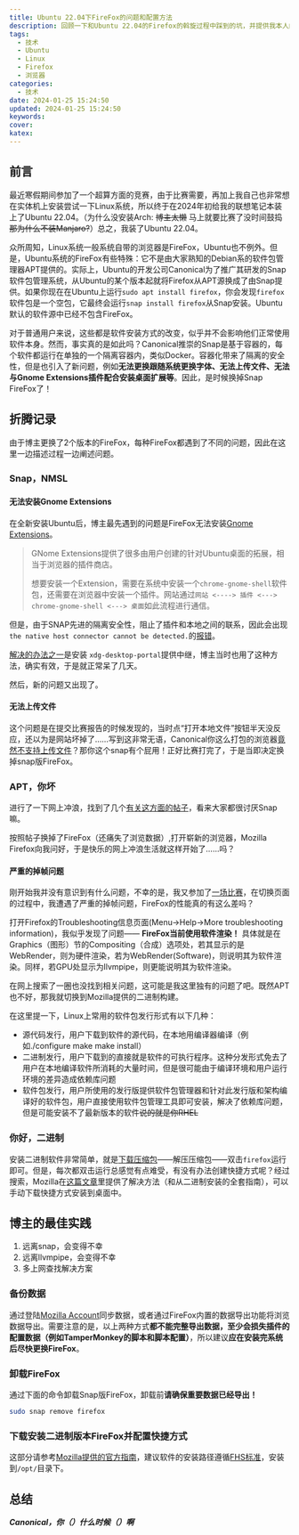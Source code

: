 ```yaml
---
title: Ubuntu 22.04下FireFox的问题和配置方法
description: 回顾一下和Ubuntu 22.04的Firefox的斡旋过程中踩到的坑，并提供我本人的最佳实践。
tags:
  - 技术
  - Ubuntu
  - Linux
  - Firefox
  - 浏览器
categories:
  - 技术
date: 2024-01-25 15:24:50
updated: 2024-01-25 15:24:50
keywords:
cover:
katex:
---
```



## 前言

最近寒假期间参加了一个超算方面的竞赛，由于比赛需要，再加上我自己也非常想在实体机上安装尝试一下Linux系统，所以终于在2024年初给我的联想笔记本装上了Ubuntu 22.04。（为什么没安装Arch: ~~博主太懒~~ 马上就要比赛了没时间鼓捣 ~~那为什么不装Manjaro?~~）总之，我装了Ubuntu 22.04。

众所周知，Linux系统一般系统自带的浏览器是FireFox，Ubuntu也不例外。但是，Ubuntu系统的FireFox有些特殊：它不是由大家熟知的Debian系的软件包管理器APT提供的。实际上，Ubuntu的开发公司Canonical为了推广其研发的Snap软件包管理系统，从Ubuntu的某个版本起就将Firefox从APT源换成了由Snap提供。如果你现在在Ubuntu上运行`sudo apt install firefox`，你会发现`firefox`软件包是一个空包，它最终会运行`snap install firefox`从Snap安装。Ubuntu默认的软件源中已经不包含FireFox。

对于普通用户来说，这些都是软件安装方式的改变，似乎并不会影响他们正常使用软件本身。然而，事实真的是如此吗？Canonical推崇的Snap是基于容器的，每个软件都运行在单独的一个隔离容器内，类似Docker。容器化带来了隔离的安全性，但是也引入了新问题，例如**无法更换跟随系统更换字体、无法上传文件、无法与Gnome Extensions插件配合安装桌面扩展等**。因此，是时候换掉Snap FireFox了！

## 折腾记录

由于博主更换了2个版本的FireFox，每种FireFox都遇到了不同的问题，因此在这里一边描述过程一边阐述问题。

### Snap，NMSL

#### 无法安装Gnome Extensions
在全新安装Ubuntu后，博主最先遇到的问题是FireFox无法安装[Gnome Extensions](https://extensions.gnome.org/)。

> GNome Extensions提供了很多由用户创建的针对Ubuntu桌面的拓展，相当于浏览器的插件商店。
>
> 想要安装一个Extension，需要在系统中安装一个`chrome-gnome-shell`软件包，还需要在浏览器中安装一个插件。网站通过`网站 <----> 插件 <---> chrome-gnome-shell <---> 桌面`如此流程进行通信。

但是，由于SNAP先进的隔离安全性，阻止了插件和本地之间的联系，因此会出现`the native host connector cannot be detected.`的[报错](https://bugzilla.mozilla.org/show_bug.cgi?id=1661935)。

[解决的办法之一](https://www.oschina.net/news/204852/firefox-snap-install-gnome-extensions)是安装 `xdg-desktop-portal`提供中继，博主当时也用了这种方法，确实有效，于是就正常呆了几天。

然后，新的问题又出现了。

#### 无法上传文件

这个问题是在提交比赛报告的时候发现的，当时点“打开本地文件”按钮半天没反应，还以为是网站坏掉了……写到这非常无语，Canonical你这么打包的浏览器[竟然不支持上传文件](https://support.mozilla.org/gl/questions/1375307)？那你这个snap有个屁用！正好比赛打完了，于是当即决定换掉snap版FireFox。

### APT，你坏

进行了一下网上冲浪，找到了几个[有关这方面的帖子](https://askubuntu.com/questions/1399383/how-to-install-firefox-as-a-traditional-deb-package-without-snap-in-ubuntu-22)，看来大家都很讨厌Snap嘛。

按照帖子换掉了FireFox（还痛失了浏览数据）,打开崭新的浏览器，Mozilla Firefox向我问好，于是快乐的网上冲浪生活就这样开始了……吗？

#### 严重的掉帧问题

刚开始我并没有意识到有什么问题，不幸的是，我又参加了[一场比赛](https://hpcgame.pku.edu.cn/)，在切换页面的过程中，我遭遇了严重的掉帧问题，FireFox的性能真的有这么差吗？

打开Firefox的Troubleshooting信息页面(Menu->Help->More troubleshooting information)，我似乎发现了问题—— **FireFox当前使用软件渲染！** 具体就是在Graphics（图形）节的Compositing（合成）选项处，若其显示的是WebRender，则为硬件渲染，若为WebRender(Software)，则说明其为软件渲染。同样，若GPU处显示为llvmpipe，则更能说明其为软件渲染。

在网上搜索了一圈也没找到相关问题，这可能是我这里独有的问题了吧。既然APT也不好，那我就切换到Mozilla提供的二进制构建。

在这里提一下，Linux上常用的软件包发行形式有以下几种：
- 源代码发行，用户下载到软件的源代码，在本地用编译器编译（例如./configure make make install）
- 二进制发行，用户下载到的直接就是软件的可执行程序。这种分发形式免去了用户在本地编译软件所消耗的大量时间，但是很可能由于编译环境和用户运行环境的差异造成依赖库问题
- 软件包发行，用户所使用的发行版提供软件包管理器和针对此发行版和架构编译好的软件包，用户直接使用软件包管理工具即可安装，解决了依赖库问题，但是可能安装不了最新版本的软件~~说的就是你RHEL~~

### 你好，二进制

安装二进制软件非常简单，就是[下载压缩包](https://www.mozilla.org/en-US/firefox/all/#product-desktop-release)——解压压缩包——双击`firefox`运行即可。但是，每次都双击运行总感觉有点难受，有没有办法创建快捷方式呢？经过搜索，Mozilla在[这篇文章](https://support.mozilla.org/en-US/kb/install-firefox-linux#w_install-firefox-from-mozilla-builds)里提供了解决方法（和从二进制安装的全套指南），可以手动下载快捷方式安装到桌面中。

## 博主的最佳实践

1. 远离snap，会变得不幸
2. 远离llvmpipe，会变得不幸
3. 多上网查找解决方案

### 备份数据

通过登陆[Mozilla Account](https://accounts.firefox.com/)同步数据，或者通过FireFox内置的数据导出功能将浏览数据导出。需要注意的是，以上两种方式**都不能完整导出数据，至少会损失插件的配置数据（例如TamperMonkey的脚本和脚本配置）**，所以建议**应在安装完系统后尽快更换FireFox**。

### 卸载FireFox

通过下面的命令卸载Snap版FireFox，卸载前**请确保重要数据已经导出！**

```bash
sudo snap remove firefox
```

### 下载安装二进制版本FireFox并配置快捷方式

这部分请参考[Mozilla提供的官方指南](https://support.mozilla.org/en-US/kb/install-firefox-linux#w_install-firefox-from-mozilla-builds)，建议软件的安装路径遵循[FHS标准](https://zh.wikipedia.org/zh-hans/%E6%96%87%E4%BB%B6%E7%B3%BB%E7%BB%9F%E5%B1%82%E6%AC%A1%E7%BB%93%E6%9E%84%E6%A0%87%E5%87%86)，安装到`/opt/`目录下。

## 总结

***Canonical，你（）什么时候（）啊***
